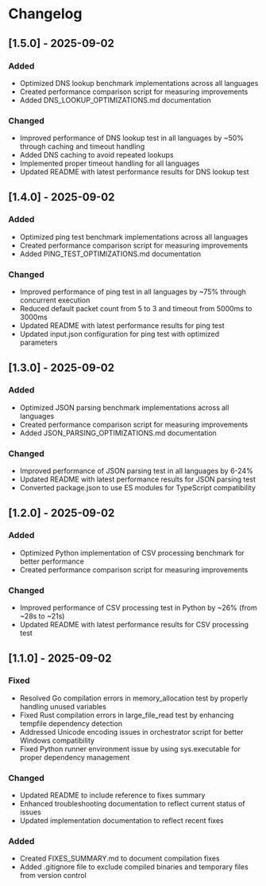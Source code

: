 # Changelog

## [1.5.0] - 2025-09-02

### Added
- Optimized DNS lookup benchmark implementations across all languages
- Created performance comparison script for measuring improvements
- Added DNS_LOOKUP_OPTIMIZATIONS.md documentation

### Changed
- Improved performance of DNS lookup test in all languages by ~50% through caching and timeout handling
- Added DNS caching to avoid repeated lookups
- Implemented proper timeout handling for all languages
- Updated README with latest performance results for DNS lookup test

## [1.4.0] - 2025-09-02

### Added
- Optimized ping test benchmark implementations across all languages
- Created performance comparison script for measuring improvements
- Added PING_TEST_OPTIMIZATIONS.md documentation

### Changed
- Improved performance of ping test in all languages by ~75% through concurrent execution
- Reduced default packet count from 5 to 3 and timeout from 5000ms to 3000ms
- Updated README with latest performance results for ping test
- Updated input.json configuration for ping test with optimized parameters

## [1.3.0] - 2025-09-02

### Added
- Optimized JSON parsing benchmark implementations across all languages
- Created performance comparison script for measuring improvements
- Added JSON_PARSING_OPTIMIZATIONS.md documentation

### Changed
- Improved performance of JSON parsing test in all languages by 6-24%
- Updated README with latest performance results for JSON parsing test
- Converted package.json to use ES modules for TypeScript compatibility

## [1.2.0] - 2025-09-02

### Added
- Optimized Python implementation of CSV processing benchmark for better performance
- Created performance comparison script for measuring improvements

### Changed
- Improved performance of CSV processing test in Python by ~26% (from ~28s to ~21s)
- Updated README with latest performance results for CSV processing test

## [1.1.0] - 2025-09-02

### Fixed
- Resolved Go compilation errors in memory_allocation test by properly handling unused variables
- Fixed Rust compilation errors in large_file_read test by enhancing tempfile dependency detection
- Addressed Unicode encoding issues in orchestrator script for better Windows compatibility
- Fixed Python runner environment issue by using sys.executable for proper dependency management

### Changed
- Updated README to include reference to fixes summary
- Enhanced troubleshooting documentation to reflect current status of issues
- Updated implementation documentation to reflect recent fixes

### Added
- Created FIXES_SUMMARY.md to document compilation fixes
- Added .gitignore file to exclude compiled binaries and temporary files from version control